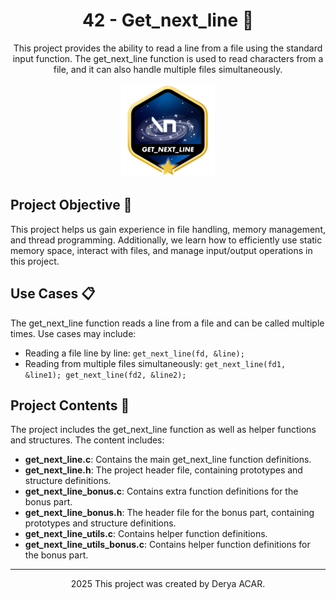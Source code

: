 <!-- Project Title -->
<h1 align="center">42 - Get_next_line 📄</h1>

<!-- Project Description -->
<p align="center">
This project provides the ability to read a line from a file using the standard input function. The get_next_line function is used to read characters from a file, and it can also handle multiple files simultaneously.
</p>

<!-- Project Logo or Image -->
<p align="center">
  <a target="blank"><img src="https://github.com/deryaxacar/42-Get_next_line/blob/main/get_next_line.png" height="150" width="150" /></a>
</p>

## Project Objective 🎯

This project helps us gain experience in file handling, memory management, and thread programming. Additionally, we learn how to efficiently use static memory space, interact with files, and manage input/output operations in this project.

## Use Cases 📋

The get_next_line function reads a line from a file and can be called multiple times. Use cases may include:

- Reading a file line by line: `get_next_line(fd, &line);`
- Reading from multiple files simultaneously: `get_next_line(fd1, &line1); get_next_line(fd2, &line2);`

## Project Contents 📂

The project includes the get_next_line function as well as helper functions and structures. The content includes:

- **get_next_line.c**: Contains the main get_next_line function definitions.
- **get_next_line.h**: The project header file, containing prototypes and structure definitions.
- **get_next_line_bonus.c**: Contains extra function definitions for the bonus part.
- **get_next_line_bonus.h**: The header file for the bonus part, containing prototypes and structure definitions.
- **get_next_line_utils.c**: Contains helper function definitions.
- **get_next_line_utils_bonus.c**: Contains helper function definitions for the bonus part.

---

<p align="center">2025 This project was created by Derya ACAR.</p>

